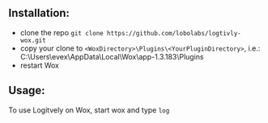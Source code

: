 ## Installation:
* clone the repo `git clone https://github.com/lobolabs/logtivly-wox.git`
* copy your clone to `<WoxDirectory>\Plugins\<YourPluginDirectory>`, i.e.: C:\Users\evex\AppData\Local\Wox\app-1.3.183\Plugins
* restart Wox

## Usage:
To use Logitvely on Wox, start wox and type `log`
